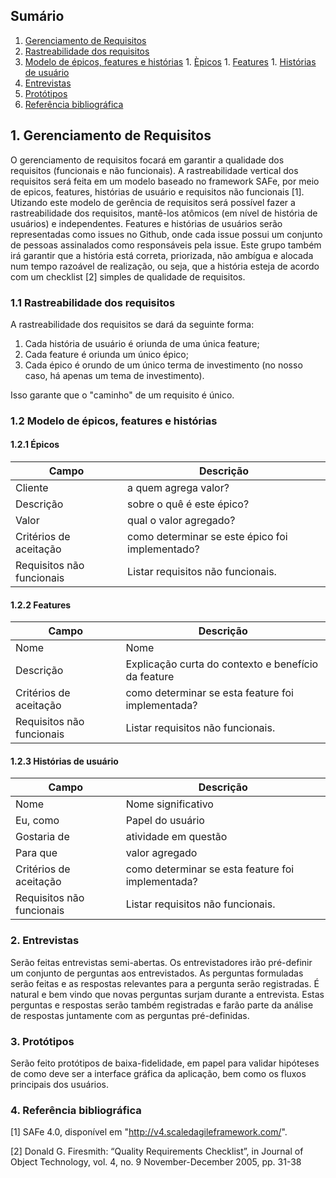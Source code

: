 ## Sumário

1. [Gerenciamento de Requisitos](#1---gerenciamento-de-requisitos)
  1. [Rastreabilidade dos requisitos](#11---rastreabilidade-dos-requisitos)
  1. [Modelo de épicos, features e histórias](#12---modelo-de-épicos,-features-e-histórias)
    1. [Èpicos](#121---épicos)
    1. [Features](#122---features)
    1. [Histórias de usuário](#123---histórias-de-usuário)
1. [Entrevistas](#2---entrevistas)
1. [Protótipos](#3---protótipos)
1. [Referência bibliográfica](#4---referência-bibliográfica)

## 1. Gerenciamento de Requisitos
O gerenciamento de requisitos focará em garantir a qualidade dos requisitos (funcionais e não funcionais). A rastreabilidade vertical dos requisitos será feita em um modelo baseado no framework SAFe, por meio de epicos, features, histórias de usuário e requisitos não funcionais [1]. Utizando este modelo de gerência de requisitos será possível fazer a rastreabilidade dos requisitos, mantê-los atômicos (em nível de história de usuários) e independentes. Features e histórias de usuários serão representadas como issues no Github, onde cada issue possui um conjunto de pessoas assinalados como responsáveis pela issue. Este grupo também irá garantir que a história está correta, priorizada, não ambígua e alocada num tempo razoável de realização, ou seja, que a história esteja de acordo com um checklist [2] simples de qualidade de requisitos.

### 1.1 Rastreabilidade dos requisitos

A rastreabilidade dos requisitos se dará da seguinte forma:
1. Cada história de usuário é oriunda de uma única feature;
2. Cada feature é oriunda um único épico;
3. Cada épico é orundo de um único terma de investimento (no nosso caso, há apenas um tema de investimento).

Isso garante que o "caminho" de um requisito é único.

### 1.2 Modelo de épicos, features e histórias

#### 1.2.1 Épicos

Campo       | Descrição
------------ | -------------
Cliente | a quem agrega valor?
Descrição | sobre o quê é este épico?
Valor | qual o valor agregado?
Critérios de aceitação | como determinar se este épico foi implementado?
Requisitos não funcionais | Listar requisitos não funcionais.

#### 1.2.2 Features

Campo       | Descrição
------------ | -------------
Nome | Nome
Descrição | Explicação curta do contexto e benefício da feature
Critérios de aceitação | como determinar se esta feature foi implementada?
Requisitos não funcionais | Listar requisitos não funcionais.

#### 1.2.3 Histórias de usuário

Campo       | Descrição
------------ | -------------
Nome | Nome significativo
Eu, como | Papel do usuário
Gostaria de | atividade em questão
Para que | valor agregado
Critérios de aceitação | como determinar se esta feature foi implementada?
Requisitos não funcionais | Listar requisitos não funcionais.

### 2. Entrevistas
Serão feitas entrevistas semi-abertas. Os entrevistadores irão pré-definir um conjunto de perguntas aos entrevistados. As perguntas formuladas serão feitas e as respostas relevantes para a pergunta serão registradas. É natural e bem vindo que novas perguntas surjam durante a entrevista. Estas perguntas e respostas serão também registradas e farão parte da análise de respostas juntamente com as perguntas pré-definidas.

### 3. Protótipos
Serão feito protótipos de baixa-fidelidade, em papel para validar hipóteses de como deve ser a interface gráfica da aplicação, bem como os fluxos principais dos usuários.

### 4. Referência bibliográfica

[1] SAFe 4.0, disponível em "http://v4.scaledagileframework.com/".

[2] Donald G. Firesmith: “Quality Requirements Checklist”, in Journal of Object Technology, vol. 4, no. 9 November-December 2005, pp. 31-38
